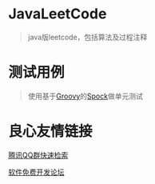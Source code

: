 # JavaLeetCode
> java版leetcode，包括算法及过程注释  

# 测试用例
> 使用基于[Groovy](http://www.groovy-lang.org/)的[Spock](http://spockframework.org/)做单元测试


 # 良心友情链接

[腾讯QQ群快速检索](http://u.720life.cn/s/8cf73f7c)

[软件免费开发论坛](http://u.720life.cn/s/bbb01dc0)